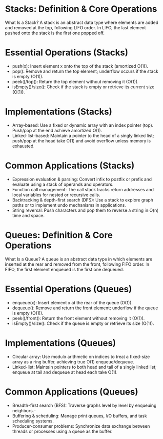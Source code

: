 # Stacks: Definition & Core Operations

What Is a Stack?
A stack is an abstract data type where elements are added and removed at the top, following LIFO order. In LIFO, the last element pushed onto the stack is the first one popped off.

# Essential Operations (Stacks)
- push(x): Insert element x onto the top of the stack (amortized O(1)).
- pop(): Remove and return the top element; underflow occurs if the stack is empty (O(1)).
- peek()/top(): Return the top element without removing it (O(1)).
- isEmpty()/size(): Check if the stack is empty or retrieve its current size (O(1)).

# Implementations (Stacks)
- Array-based: Use a fixed or dynamic array with an index pointer (top). Push/pop at the end achieve amortized O(1).
- Linked-list–based: Maintain a pointer to the head of a singly linked list; push/pop at the head take O(1) and avoid overflow unless memory is exhausted.

# Common Applications (Stacks)
- Expression evaluation & parsing: Convert infix to postfix or prefix and evaluate using a stack of operands and operators.
- Function call management: The call stack tracks return addresses and local variables for nested or recursive calls.
- Backtracking & depth-first search (DFS): Use a stack to explore graph paths or to implement undo mechanisms in applications.
- String reversal: Push characters and pop them to reverse a string in O(n) time and space.

# Queues: Definition & Core Operations

What Is a Queue?
A queue is an abstract data type in which elements are inserted at the rear and removed from the front, following FIFO order. In FIFO, the first element enqueued is the first one dequeued.

# Essential Operations (Queues)
- enqueue(x): Insert element x at the rear of the queue (O(1)).
- dequeue(): Remove and return the front element; underflow if the queue is empty (O(1)).
- peek()/front(): Return the front element without removing it (O(1)).
- isEmpty()/size(): Check if the queue is empty or retrieve its size (O(1)).

# Implementations (Queues)
- Circular array: Use modulo arithmetic on indices to treat a fixed-size array as a ring buffer, achieving true O(1) enqueue/dequeue.
- Linked-list: Maintain pointers to both head and tail of a singly linked list; enqueue at tail and dequeue at head each take O(1).

#  Common Applications (Queues)
- Breadth-first search (BFS): Traverse graphs level by level by enqueuing neighbors.- 
- Buffering & scheduling: Manage print queues, I/O buffers, and task scheduling systems.
- Producer-consumer problems: Synchronize data exchange between threads or processes using a queue as the buffer.

